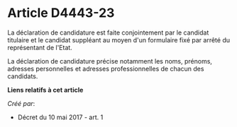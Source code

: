 # Article D4443-23

La déclaration de candidature est faite conjointement par le candidat titulaire et le candidat suppléant au moyen d'un
formulaire fixé par arrêté du représentant de l'Etat.

La déclaration de candidature précise notamment les noms, prénoms, adresses personnelles et adresses professionnelles de
chacun des candidats.

**Liens relatifs à cet article**

_Créé par_:

  - Décret du 10 mai 2017 - art. 1
